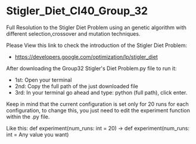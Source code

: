 # Stigler_Diet_CI40_Group_32
Full Resolution to the Stigler Diet Problem using an genetic algorithm with different selection,crossover and mutation techniques. 

Please View this link to check the introduction of the Stigler Diet Problem:

- https://developers.google.com/optimization/lp/stigler_diet

After downloading the Group32 Stigler's Diet Problem.py file to run it:

- 1st: Open your terminal
- 2nd: Copy the full path of the just downloaded file
- 3rd: In your terminal go ahead and type:
  python (full path), click enter.
  
Keep in mind that the current configuration is set only for 20 runs for each configuration, to change this, you just need to edit 
the experiment function within the .py file.
  
Like this:
def experiment(num_runs: int = 20) -> def experiment(num_runs: int = Any value you want)
